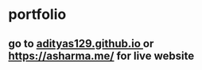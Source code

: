# portfolio

## go to <a href="https://adityas129.github.io/"> adityas129.github.io </a> or <a href="https://asharma.me/"> https://asharma.me/ </a>for live website

